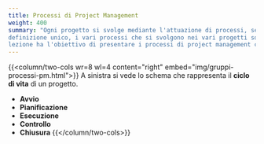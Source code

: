 ```yaml
---
title: Processi di Project Management
weight: 400
summary: "Ogni progetto si svolge mediante l'attuazione di processi, sebbene ogni progetto sia per
definizione unico, i vari processi che si svolgono nei vari progetti sono molto simili tra loro. Questa
lezione ha l'obiettivo di presentare i processi di project management comuni ad ogni progetto."
---
```



{{<column/two-cols wr=8 wl=4 content="right" embed="img/gruppi-processi-pm.html">}}
A sinistra si vede lo schema che rappresenta il **ciclo di vita** di un progetto. 
* **Avvio**
* **Pianificazione**
* **Esecuzione**
* **Controllo**
* **Chiusura**
{{</column/two-cols>}}

